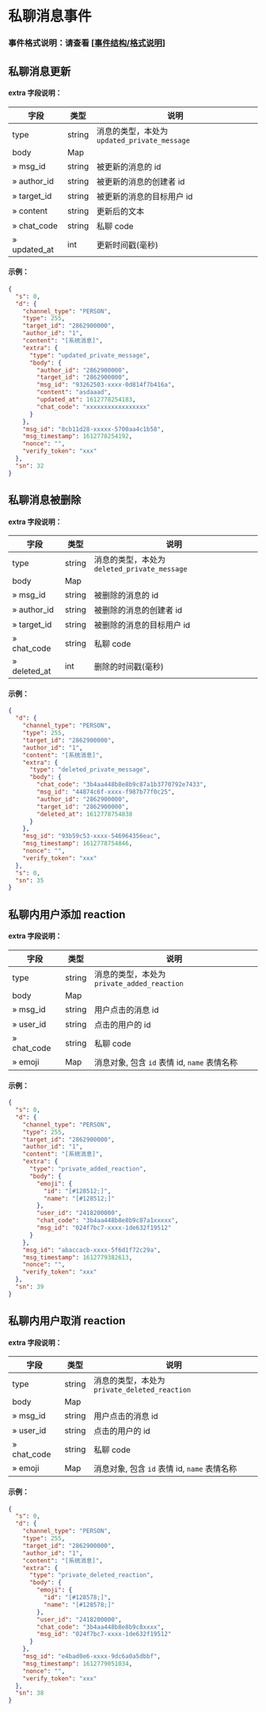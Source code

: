 # 私聊消息事件

### 事件格式说明：请查看 \[[事件结构/格式说明](https://developer.kookapp.cn/doc/event/event-introduction)\]

## 私聊消息更新

#### extra 字段说明：

| 字段         | 类型   | 说明                                         |
| ------------ | ------ | -------------------------------------------- |
| type         | string | 消息的类型，本处为 `updated_private_message` |
| body         | Map    |                                              |
| » msg_id     | string | 被更新的消息的 id                            |
| » author_id  | string | 被更新的消息的创建者 id                      |
| » target_id  | string | 被更新的消息的目标用户 id                    |
| » content    | string | 更新后的文本                                 |
| » chat_code  | string | 私聊 code                                    |
| » updated_at | int    | 更新时间戳(毫秒)                             |

#### 示例：

```json
{
  "s": 0,
  "d": {
    "channel_type": "PERSON",
    "type": 255,
    "target_id": "2862900000",
    "author_id": "1",
    "content": "[系统消息]",
    "extra": {
      "type": "updated_private_message",
      "body": {
        "author_id": "2862900000",
        "target_id": "2862900000",
        "msg_id": "93262503-xxxx-0d814f7b416a",
        "content": "asdaaad",
        "updated_at": 1612778254183,
        "chat_code": "xxxxxxxxxxxxxxxxx"
      }
    },
    "msg_id": "8cb11d28-xxxxx-5700aa4c1b58",
    "msg_timestamp": 1612778254192,
    "nonce": "",
    "verify_token": "xxx"
  },
  "sn": 32
}
```

## 私聊消息被删除

#### extra 字段说明：

| 字段         | 类型   | 说明                                         |
| ------------ | ------ | -------------------------------------------- |
| type         | string | 消息的类型，本处为 `deleted_private_message` |
| body         | Map    |                                              |
| » msg_id     | string | 被删除的消息的 id                            |
| » author_id  | string | 被删除的消息的创建者 id                      |
| » target_id  | string | 被删除的消息的目标用户 id                    |
| » chat_code  | string | 私聊 code                                    |
| » deleted_at | int    | 删除的时间戳(毫秒)                           |

#### 示例：

```json
{
  "d": {
    "channel_type": "PERSON",
    "type": 255,
    "target_id": "2862900000",
    "author_id": "1",
    "content": "[系统消息]",
    "extra": {
      "type": "deleted_private_message",
      "body": {
        "chat_code": "3b4aa448b8e8b9c87a1b3770792e7433",
        "msg_id": "44874c6f-xxxx-f987b77f0c25",
        "author_id": "2862900000",
        "target_id": "2862900000",
        "deleted_at": 1612778754838
      }
    },
    "msg_id": "93b59c53-xxxx-546964356eac",
    "msg_timestamp": 1612778754846,
    "nonce": "",
    "verify_token": "xxx"
  },
  "s": 0,
  "sn": 35
}
```

## 私聊内用户添加 reaction

#### extra 字段说明：

| 字段        | 类型   | 说明                                         |
| ----------- | ------ | -------------------------------------------- |
| type        | string | 消息的类型，本处为 `private_added_reaction`  |
| body        | Map    |                                              |
| » msg_id    | string | 用户点击的消息 id                            |
| » user_id   | string | 点击的用户的 id                              |
| » chat_code | string | 私聊 code                                    |
| » emoji     | Map    | 消息对象, 包含 `id` 表情 id, `name` 表情名称 |

#### 示例：

```json
{
  "s": 0,
  "d": {
    "channel_type": "PERSON",
    "type": 255,
    "target_id": "2862900000",
    "author_id": "1",
    "content": "[系统消息]",
    "extra": {
      "type": "private_added_reaction",
      "body": {
        "emoji": {
          "id": "[#128512;]",
          "name": "[#128512;]"
        },
        "user_id": "2418200000",
        "chat_code": "3b4aa448b8e8b9c87a1xxxxx",
        "msg_id": "024f7bc7-xxxx-1de632f19512"
      }
    },
    "msg_id": "abaccacb-xxxx-5f6d1f72c29a",
    "msg_timestamp": 1612779382613,
    "nonce": "",
    "verify_token": "xxx"
  },
  "sn": 39
}
```

## 私聊内用户取消 reaction

#### extra 字段说明：

| 字段        | 类型   | 说明                                          |
| ----------- | ------ | --------------------------------------------- |
| type        | string | 消息的类型，本处为 `private_deleted_reaction` |
| body        | Map    |                                               |
| » msg_id    | string | 用户点击的消息 id                             |
| » user_id   | string | 点击的用户的 id                               |
| » chat_code | string | 私聊 code                                     |
| » emoji     | Map    | 消息对象, 包含 `id` 表情 id, `name` 表情名称  |

#### 示例：

```json
{
  "s": 0,
  "d": {
    "channel_type": "PERSON",
    "type": 255,
    "target_id": "2862900000",
    "author_id": "1",
    "content": "[系统消息]",
    "extra": {
      "type": "private_deleted_reaction",
      "body": {
        "emoji": {
          "id": "[#128578;]",
          "name": "[#128578;]"
        },
        "user_id": "2418200000",
        "chat_code": "3b4aa448b8e8b9c8xxxx",
        "msg_id": "024f7bc7-xxxx-1de632f19512"
      }
    },
    "msg_id": "e4bad0e6-xxxx-9dc6a0a5dbbf",
    "msg_timestamp": 1612779051034,
    "nonce": "",
    "verify_token": "xxx"
  },
  "sn": 38
}
```
